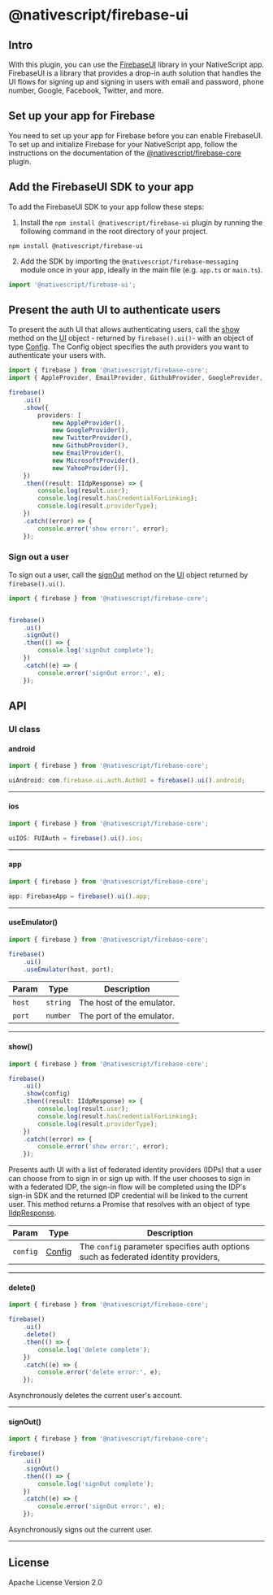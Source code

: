 # @nativescript/firebase-ui

## Intro

With this plugin, you can use the [FirebaseUI](https://github.com/firebase/FirebaseUI-iOS/blob/master/README.md) library in your NativeScript app. FirebaseUI is a library that provides a drop-in auth solution that handles the UI flows for signing up and signing in users with email and password, phone number, Google, Facebook, Twitter, and more.

## Set up your app for Firebase

You need to set up your app for Firebase before you can enable FirebaseUI. To set up and initialize Firebase for your NativeScript app, follow the instructions on the documentation of the [@nativescript/firebase-core](../firebase-core/) plugin.

## Add the FirebaseUI SDK to your app

To add the FirebaseUI SDK to your app follow these steps:

1. Install the `npm install @nativescript/firebase-ui` plugin by running the following command in the root directory of your project.

```cli
npm install @nativescript/firebase-ui
```

2. Add the SDK by importing the `@nativescript/firebase-messaging` module once in your app, ideally in the main file (e.g. `app.ts` or `main.ts`).

```ts
import '@nativescript/firebase-ui';
```

## Present the auth UI to authenticate users

To present the auth UI that allows authenticating users, call the [show]() method on the [UI]() object - returned by `firebase().ui()`- with an object of type [Config](). The Config object specifies the auth providers you want to authenticate your users with.

```ts
import { firebase } from '@nativescript/firebase-core';
import { AppleProvider, EmailProvider, GithubProvider, GoogleProvider, MicrosoftProvider, TwitterProvider, YahooProvider } from '@nativescript/firebase-ui';

firebase()
    .ui()
    .show({
        providers: [
            new AppleProvider(),
            new GoogleProvider(),
            new TwitterProvider(),
            new GithubProvider(),
            new EmailProvider(),
            new MicrosoftProvider(),
            new YahooProvider()],
    })
    .then((result: IIdpResponse) => {
        console.log(result.user);
        console.log(result.hasCredentialForLinking);
        console.log(result.providerType);
    })
    .catch((error) => {
        console.error('show error:', error);
    });
```

### Sign out a user

To sign out a user, call the [signOut]() method on the [UI]() object returned by `firebase().ui()`.

```ts
import { firebase } from '@nativescript/firebase-core';


firebase()
    .ui()
    .signOut()
    .then(() => {
        console.log('signOut complete');
    })
    .catch((e) => {
        console.error('signOut error:', e);
    });

```

## API
### UI class
#### android
```ts
import { firebase } from '@nativescript/firebase-core';

uiAndroid: com.firebase.ui.auth.AuthUI = firebase().ui().android;
```

---
#### ios
```ts
import { firebase } from '@nativescript/firebase-core';

uiIOS: FUIAuth = firebase().ui().ios;
```

---
#### app
```ts
import { firebase } from '@nativescript/firebase-core';

app: FirebaseApp = firebase().ui().app;
```

---
#### useEmulator()
```ts
import { firebase } from '@nativescript/firebase-core';

firebase()
    .ui()
    .useEmulator(host, port);
```
| Param | Type | Description |
| --- | --- | --- |
| `host` | `string` | The host of the emulator. |
| `port` | `number` | The port of the emulator. |

---
#### show()
```ts
import { firebase } from '@nativescript/firebase-core';

firebase()
    .ui()
    .show(config)
    .then((result: IIdpResponse) => {
        console.log(result.user);
        console.log(result.hasCredentialForLinking);
        console.log(result.providerType);
    })
    .catch((error) => {
        console.error('show error:', error);
    });
```
Presents auth UI with a list of federated identity providers (IDPs) that a user can choose from to sign in or sign up with. If the user chooses to sign in with a federated IDP, the sign-in flow will be completed using the IDP's sign-in SDK and the returned IDP credential will be linked to the current user.
This method returns a Promise that resolves with an object of type [IIdpResponse]().

| Param | Type | Description |
| --- | --- | --- |
| `config` | [Config]() | The `config` parameter specifies auth options such as federated identity providers,  |


---
#### delete()
```ts
import { firebase } from '@nativescript/firebase-core';

firebase()
    .ui()
    .delete()
    .then(() => {
        console.log('delete complete');
    })
    .catch((e) => {
        console.error('delete error:', e);
    });
```
Asynchronously deletes the current user's account.

---
#### signOut()
```ts
import { firebase } from '@nativescript/firebase-core';

firebase()
    .ui()
    .signOut()
    .then(() => {
        console.log('signOut complete');
    })
    .catch((e) => {
        console.error('signOut error:', e);
    });
```
Asynchronously signs out the current user.

---

## License

Apache License Version 2.0

